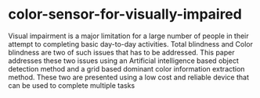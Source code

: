 # color-sensor-for-visually-impaired
Visual impairment is a major limitation for a large number of people in their attempt to completing basic day-to-day activities. Total blindness and Color blindness are two of such issues that has to be addressed. This paper addresses these two issues using an Artificial intelligence based object detection method and a grid based dominant color information extraction method. These two are presented using a low cost and reliable device that can be used to complete multiple tasks
